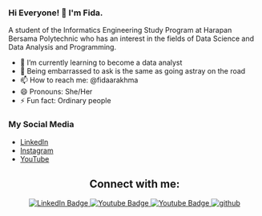 ### Hi Everyone! 👋 I'm Fida.

A student of the Informatics Engineering Study Program at Harapan Bersama Polytechnic who has an interest in the fields of Data Science and Data Analysis and Programming.

- 🌱 I’m currently learning to become a data analyst
- 💬 Being embarrassed to ask is the same as going astray on the road
- 📫 How to reach me: @fidaarakhma
- 😄 Pronouns: She/Her
- ⚡ Fun fact: Ordinary people


### My Social Media
- <a href="https://www.linkedin.com/in/firda-aulia-rakhmah/">LinkedIn</a>
- <a href="https://www.instagram.com/fidaarakhma/">Instagram</a>
- <a href="https://www.youtube.com/channel/UCIKZwqHiTK3xzE21jyMDznA">YouTube</a>


<h2 align="center">Connect with me:</h2>
<div align="center" id="badges">
<div align="center" id="badges">
  <a href="https://www.linkedin.com/in/firda-aulia-rakhmah/">
    <img src="https://img.shields.io/badge/LinkedIn-blue?style=for-the-badge&logo=linkedin&logoColor=white" alt="LinkedIn Badge"/>
  </a>
  <a href="https://www.instagram.com/fidaarakhma/">
    <img src="https://img.shields.io/badge/Instagram-E4405F?style=for-the-badge&logo=instagram&logoColor=white" alt="Youtube Badge"/>
  </a>
  <a href="https://www.youtube.com/channel/UCIKZwqHiTK3xzE21jyMDznA">
    <img src="https://img.shields.io/badge/YouTube-red?style=for-the-badge&logo=youtube&logoColor=white" alt="Youtube Badge"/>
  </a>
 <a href="https://github.com/firdaauliarakhmah" target="_blank">
    <img src=https://img.shields.io/badge/github-%2324292e.svg?&style=for-the-badge&logo=github&logoColor=white alt=github style="margin-bottom: 5px;" />
</a>
</div>
